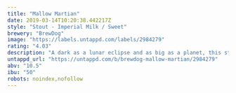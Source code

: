 ```yaml
---
title: "Mallow Martian"
date: 2019-03-14T10:20:38.442217Z
style: "Stout - Imperial Milk / Sweet"
brewery: "BrewDog"
image: "https://labels.untappd.com/labels/2984279"
rating: "4.03"
description: "A dark as a lunar eclipse and as big as a planet, this stout means business. Vanilla and caramel on the nose gives way to a black hole of flavour. Layers of toasty marshmallow, vanilla and nutty caramelised sugar orbit a biscuity base. The milk sugar sweetness is deftly balanced by cocoa nib bitterness."
untappd_url: "https://untappd.com/b/brewdog-mallow-martian/2984279"
abv: "10.5"
ibu: "50"
robots: noindex,nofollow
---
```


